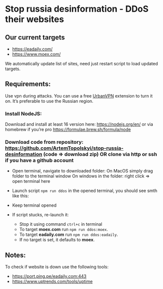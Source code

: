 # Stop russia desinformation - DDoS their websites

## Our current targets
  - https://eadaily.com/
  - https://www.moex.com/

We automatically update list of sites, need just restart script to load updated targets.

## Requirements:
Use vpn during attacks. You can use a free [UrbanVPN](https://www.urban-vpn.com) extension to turn it on. It’s preferable to use the Russian region.

### Install NodeJS:
Download and install at least 16 version here: https://nodejs.org/en/ 
or via homebrew if you’re pro https://formulae.brew.sh/formula/node

### Download code from repository: https://github.com/ArtemTopolskyi/stop-russia-desinformation (code => download zip) OR clone via http or ssh if you have a github account 
- Open terminal, navigate to downloaded folder:
On MacOS simply drag folder to the terminal window
On windows in the folder: right click => open terminal here

- Launch script `npm run ddos` in the opened terminal, you should see smth like this:
- Keep terminal opened

- If script stucks, re-launch it:
  - Stop it using command `ctrl+c` in terminal
  - To target **moex.com** run `npm run ddos:moex`.
  - To target **eadaily.com** run `npm run ddos:eadaily`.
  - If no target is set, it defaults to **moex**.

## Notes:
To check if website is down use the following tools:
- https://port.ping.pe/eadaily.com:443
- https://www.uptrends.com/tools/uptime
